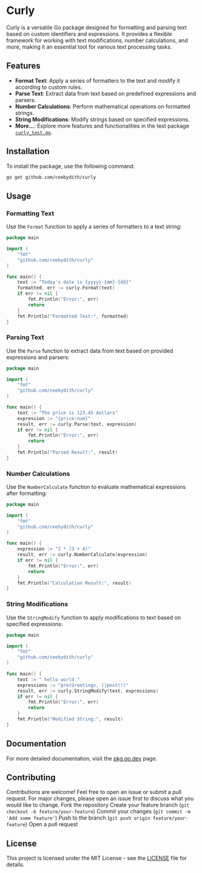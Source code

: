 # Curly

Curly is a versatile Go package designed for formatting and parsing text based on custom identifiers and expressions. It provides a flexible framework for working with text modifications, number calculations, and more, making it an essential tool for various text processing tasks.

## Features

- **Format Text**: Apply a series of formatters to the text and modify it according to custom rules.
- **Parse Text**: Extract data from text based on predefined expressions and parsers.
- **Number Calculations**: Perform mathematical operations on formatted strings.
- **String Modifications**: Modify strings based on specified expressions.
- **More...**: Explore more features and functionalities in the test package [`curly_test.go`](https://github.com/ceebydith/curly/blob/main/curly_test.go).

## Installation

To install the package, use the following command:

```sh
go get github.com/ceebydith/curly
```

## Usage

### Formatting Text

Use the `Format` function to apply a series of formatters to a text string:

```go
package main

import (
    "fmt"
    "github.com/ceebydith/curly"
)

func main() {
    text := "Today's date is {yyyy}-{mm}-{dd}"
    formatted, err := curly.Format(text)
    if err != nil {
        fmt.Println("Error:", err)
        return
    }
    fmt.Println("Formatted Text:", formatted)
}
```

### Parsing Text

Use the `Parse` function to extract data from text based on provided expressions and parsers:

```go
package main

import (
    "fmt"
    "github.com/ceebydith/curly"
)

func main() {
    text := "The price is 123.45 dollars"
    expression := "{price:num}"
    result, err := curly.Parse(text, expression)
    if err != nil {
        fmt.Println("Error:", err)
        return
    }
    fmt.Println("Parsed Result:", result)
}
```

### Number Calculations

Use the `NumberCalculate` function to evaluate mathematical expressions after formatting:

```go
package main

import (
    "fmt"
    "github.com/ceebydith/curly"
)

func main() {
    expression := "2 * (3 + 4)"
    result, err := curly.NumberCalculate(expression)
    if err != nil {
        fmt.Println("Error:", err)
        return
    }
    fmt.Println("Calculation Result:", result)
}
```

### String Modifications

Use the `StringModify` function to apply modifications to text based on specified expressions:

```go
package main

import (
    "fmt"
    "github.com/ceebydith/curly"
)

func main() {
    text := " hello world "
    expressions := "pre(Greetings, )|post(!)"
    result, err := curly.StringModify(text, expressions)
    if err != nil {
        fmt.Println("Error:", err)
        return
    }
    fmt.Println("Modified String:", result)
}
```

## Documentation

For more detailed documentation, visit the [pkg.go.dev](https://pkg.go.dev/github.com/ceebydith/curly) page.

## Contributing

Contributions are welcome! Feel free to open an issue or submit a pull request. For major changes, please open an issue first to discuss what you would like to change.
Fork the repository
Create your feature branch (`git checkout -b feature/your-feature`)
Commit your changes (`git commit -m 'Add some feature'`)
Push to the branch (`git push origin feature/your-feature`)
Open a pull request

## License

This project is licensed under the MIT License - see the [LICENSE](https://github.com/ceebydith/curly/blob/main/LICENSE) file for details.
